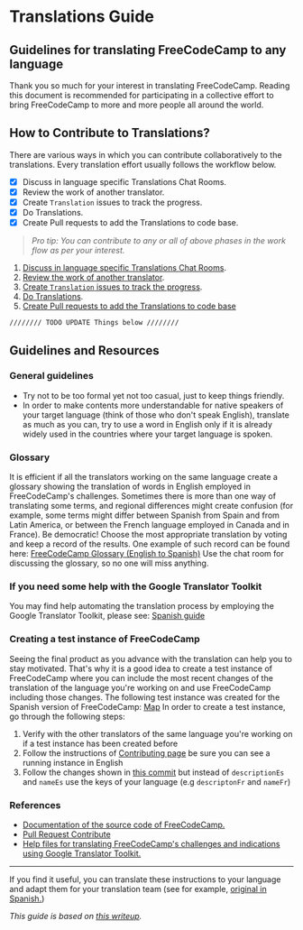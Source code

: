 # Translations Guide

## Guidelines for translating FreeCodeCamp to any language

Thank you so much for your interest in translating FreeCodeCamp. Reading this document is recommended for participating in a collective effort to bring FreeCodeCamp to more and more people all around the world.

## How to Contribute to Translations?

There are various ways in which you can contribute collaboratively to the translations. Every translation effort usually follows the workflow below.

- [x] Discuss in language specific Translations Chat Rooms.
- [x] Review the work of another translator.
- [x] Create `Translation` issues to track the progress.
- [x] Do Translations.
- [x] Create Pull requests to add the Translations to code base.

> _Pro tip: You can contribute to any or all of above phases in the work flow as per your interest._

1. [Discuss in language specific Translations Chat Rooms](Translation-Chat-Room).
2. [Review the work of another translator](Translation-Review-Work).
3. [Create `Translation` issues to track the progress](Translation-Create-Issues).
4. [Do Translations](Translation-Translate).
5. [Create Pull requests to add the Translations to code base](Translation-Create-PR)

```
//////// TODO UPDATE Things below ////////
```


## Guidelines and Resources


### General guidelines
- Try not to be too formal yet not too casual, just to keep things friendly.
- In order to make contents more understandable for native speakers of your target language (think of those who don't speak English), translate as much as you can, try to use a word in English only if it is already widely used in the countries where your target language is spoken.

### Glossary
It is efficient if all the translators working on the same language create a glossary showing the translation of words in English employed in FreeCodeCamp's challenges. Sometimes there is more than one way of translating some terms, and regional differences might create confusion (for example, some terms might differ between Spanish from Spain and from Latin America, or between the French language employed in Canada and in France).  Be democratic! Choose the most appropriate translation by voting and keep a record of the results. One example of such record can be found here: [FreeCodeCamp Glossary (English to Spanish)](https://docs.google.com/spreadsheets/d/1c60Sl4MAAsZ7biCPgur7A4aVqhErIfwrE1SulPqbOGo/edit#gid=0) Use the chat room for discussing the glossary, so no one will miss anything.

### If you need some help with the Google Translator Toolkit
You may find help automating the translation process by employing the Google Translator Toolkit, please see: [Spanish guide](https://github.com/vtamara/fcc_trad)

### Creating a test instance of FreeCodeCamp
Seeing the final product as you advance with the translation can help you to stay motivated. That's why it is a good idea to create a test instance of FreeCodeCamp where you can include the most recent changes of the translation of the language you're working on and use FreeCodeCamp including those changes. The following test instance was created for the Spanish version of FreeCodeCamp: [Map](https://defensor.info:3000/map) In order to create a test instance, go through the following steps:
1. Verify with the other translators of the same language you're working on if a test instance has been created before
2. Follow the instructions of [Contributing page](https://github.com/FreeCodeCamp/FreeCodeCamp/blob/staging/CONTRIBUTING.md) be sure you can see a running instance in English
3. Follow the changes shown in [this commit](https://github.com/FreeCodeCamp/FreeCodeCamp/commit/d36e33f3938ddd079931a5fb2bc5dc6db37667e5) but instead of `descriptionEs` and `nameEs` use the keys of your language (e.g `descriptonFr` and `nameFr`)

### References
- [Documentation of the source code of FreeCodeCamp.](https://github.com/FreeCodeCamp/FreeCodeCamp/blob/staging/README.md)
- [Pull Request Contribute](https://github.com/FreeCodeCamp/FreeCodeCamp/wiki/Pull-Request-Contribute)
- [Help files for translating FreeCodeCamp's challenges and indications using Google Translator Toolkit.](https://github.com/vtamara/fcc_trad/blob/master/README.md)

--------------------------------------------------------------------------------

If you find it useful, you can translate these instructions to your language and adapt them for your translation team (see for example, [original in Spanish.](https://github.com/vtamara/fcc_trad/blob/master/Recomendaciones.md))

*This guide is based on [this writeup](https://github.com/vtamara/fcc_trad/blob/master/Recomendaciones.EN.md).*
